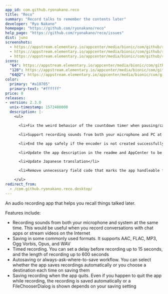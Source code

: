 ```yaml
---
app_id: com.github.ryonakano.reco
title: "Reco"
summary: "Record talks to remember the contents later"
developer: "Ryo Nakano"
homepage: "https://github.com/ryonakano/reco"
help_page: "https://github.com/ryonakano/reco/issues"
dist: juno
screenshots:
  - https://appstream.elementary.io/appcenter/media/bionic/com/github/ryonakano.reco/710F575A8AB40FDA7911AB0323D13516/screenshots/image-1_orig.png
  - https://appstream.elementary.io/appcenter/media/bionic/com/github/ryonakano.reco/710F575A8AB40FDA7911AB0323D13516/screenshots/image-2_orig.png
  - https://appstream.elementary.io/appcenter/media/bionic/com/github/ryonakano.reco/710F575A8AB40FDA7911AB0323D13516/screenshots/image-3_orig.png
icons:
  "64": https://appstream.elementary.io/appcenter/media/bionic/com/github/ryonakano.reco/710F575A8AB40FDA7911AB0323D13516/icons/64x64/com.github.ryonakano.reco_com.github.ryonakano.reco.png
  "128": https://appstream.elementary.io/appcenter/media/bionic/com/github/ryonakano.reco/710F575A8AB40FDA7911AB0323D13516/icons/128x128/com.github.ryonakano.reco_com.github.ryonakano.reco.png
  "64@2": https://appstream.elementary.io/appcenter/media/bionic/com/github/ryonakano.reco/710F575A8AB40FDA7911AB0323D13516/icons/64x64@2/com.github.ryonakano.reco_com.github.ryonakano.reco.png
color:
  primary: "#a10705"
  primary-text: "#ffffff"
price: 0
releases:
- version: 2.3.0
  unix-timestamp: 1572480000
  description: |-
    <ul>

      <li>Fix the weird behavior of the countdown timer when pausing/canceling it (by andreasomaini)</li>

      <li>Support recording sounds from both your microphone and PC at the same time</li>

      <li>End the app safely if the encoder is not created successfully</li>

      <li>Update the app description in the readme and AppCenter to be more tantalizing</li>

      <li>Update Japanese translation</li>

      <li>Remove unnecessary field code that marks the app handleable files</li>

    </ul>
redirect_from:
  - /com.github.ryonakano.reco.desktop/
---
```


<p>An audio recording app that helps you recall things talked later.</p>
<p>Features include:</p>
<ul>
  <li>Recording sounds from both your microphone and system at the same time. This would be useful when you record conversations
with chat apps or stream videos on the Internet</li>
  <li>Saving in some commonly used formats. It supports AAC, FLAC, MP3, Ogg Vorbis, Opus, and WAV</li>
  <li>Timed recording. You can set a delay before recording up to 15 seconds, and the length of recording up to 600 seconds</li>
  <li>Autosaving or always-ask-where-to-save workflow. You can select whether the app saves recordings automatically or
you choose a destination each time on saving them</li>
  <li>Saving recording when the app quits. Even if you happen to quit the app while recording, the recording is saved
automatically or a FileChooserDialog is shown depends on your saving setting</li> </ul>